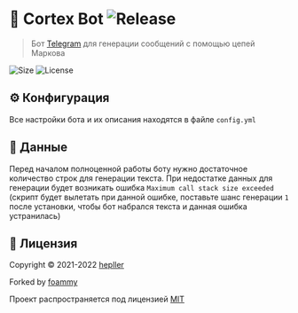 # 🧠 Cortex Bot ![Release](https://img.shields.io/github/v/release/foammys/cortex-bot-tg)

> Бот [Telegram](https://telegram.org) для генерации сообщений с помощью цепей Маркова

![Size](https://img.shields.io/github/repo-size/foammys/cortex-bot-tg)
![License](https://img.shields.io/github/license/hepller/cortex-bot)

## ⚙ Конфигурация

Все настройки бота и их описания находятся в файле `config.yml`

## 💾 Данные

Перед началом полноценной работы боту нужно достаточное количество строк для генерации текста. При недостатке данных для генерации будет возникать ошибка `Maximum call stack size exceeded` (скрипт будет вылетать при данной ошибке, поставьте шанс генерации `1` после установки, чтобы бот набрался текста и данная ошибка устранилась)

## 📄 Лицензия

Copyright © 2021-2022 [hepller](https://github.com/hepller)

Forked by [foammy](https://github.com/foammys)

Проект распространяется под лицензией [MIT](license)
